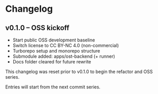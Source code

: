 # Changelog

## v0.1.0 – OSS kickoff
- Start public OSS development baseline
- Switch license to CC BY-NC 4.0 (non-commercial)
- Turborepo setup and monorepo structure
- Submodule added: apps/ost-backend (+ runner)
- Docs folder cleared for future rewrite

This changelog was reset prior to v0.1.0 to begin the refactor and OSS series.

Entries will start from the next commit series.
